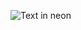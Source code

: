 ![Text in neon](https://user-images.githubusercontent.com/78028056/121724724-470fab80-cab6-11eb-85d8-60f08ea61b72.jpg)


<!--
**lircajimenez/lircajimenez** is a ✨ _special_ ✨ repository because its `README.md` (this file) appears on your GitHub profile.

Here are some ideas to get you started:

- 🔭 I’m currently working on ...
- 🌱 I’m currently learning ...
- 👯 I’m looking to collaborate on ...
- 🤔 I’m looking for help with ...
- 💬 Ask me about ...
- 📫 How to reach me: ...
- 😄 Pronouns: ...
- ⚡ Fun fact: ...
-->

